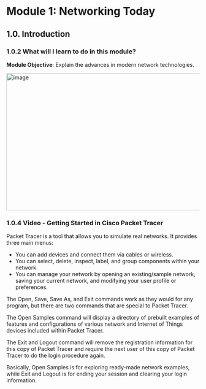 # Module 1: Networking Today

## 1.0. Introduction

### 1.0.2 What will I learn to do in this module?

**Module Objective**: Explain the advances in modern network technologies.

<img width="587" height="357" alt="image" src="https://github.com/user-attachments/assets/b42b0f50-e2bb-4025-86d4-7139d82b88cb" />

### 1.0.4 Video - Getting Started in Cisco Packet Tracer

Packet Tracer is a tool that allows you to simulate real networks. It provides three main menus:
- You can add devices and connect them via cables or wireless.
- You can select, delete, inspect, label, and group components within your network.
- You can manage your network by opening an existing/sample network, saving your current network, and modifying your user profile or preferences.

The Open, Save, Save As, and Exit commands work as they would for any program, but there are two commands that are special to Packet Tracer.

The Open Samples command will display a directory of prebuilt examples of features and configurations of various network and Internet of Things devices included within Packet Tracer.

The Exit and Logout command will remove the registration information for this copy of Packet Tracer and require the next user of this copy of Packet Tracer to do the login procedure again.

Basically, Open Samples is for exploring ready-made network examples, while Exit and Logout is for ending your session and clearing your login information.




